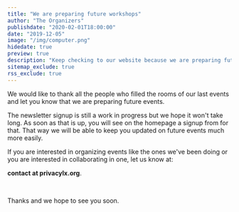 ```yaml
---
title: "We are preparing future workshops"
author: "The Organizers"
publishdate: "2020-02-01T18:00:00"
date: "2019-12-05"
image: "/img/computer.png"
hidedate: true
preview: true
description: "Keep checking to our website because we are preparing future workshops. If you would be interested in hosting or helping with one, let us know. For contacts click on 'read more'"
sitemap_exclude: true
rss_exclude: true
---
```


We would like to thank all the people who filled the rooms of our last events and let you know that we are preparing future events.

The newsletter signup is still a work in progress but we hope it won't take long. As soon as that is up, you will see on the homepage a signup from for that. That way we will be able to keep you updated on future events much more easily.

If you are interested in organizing events like the ones we've been doing or you are interested in collaborating in one, let us know at:

**contact at privacylx.org**.

 

Thanks and we hope to see you soon.
